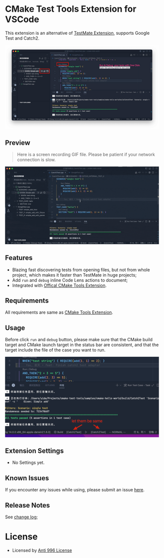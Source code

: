 # CMake Test Tools Extension for VSCode
This extension is an alternative of [TestMate Extension](https://github.com/matepek/vscode-catch2-test-adapter), supports Google Test and Catch2.

![banner.png](./res/doc/banner.png)

## Preview
> Here is a screen recording GIF file. Please be patient if your network connection is slow.

![demo.gif](res/doc/demo.gif)

## Features
- Blazing fast discovering tests from opening files, but not from whole project, which makes it faster than TestMate in huge projects;
- Add `run` and `debug` inline Code Lens actions to document;
- Integrated with [Offical CMake Tools Extension](https://github.com/microsoft/vscode-cmake-tools).

## Requirements
All requirements are same as [CMake Tools Extension](https://github.com/microsoft/vscode-cmake-tools).


## Usage
Before click `run` and `debug` button, please make sure that the CMake build target and CMake launch target in the status bar are consistent, and that the target include the file of the case you want to run.

![usage](./res/doc/tip.jpg)

## Extension Settings
- No Settings yet.

## Known Issues
If you encounter any issues while using, please submit an issue [here](https://github.com/Yidadaa/CMake-Test-Tools-VSCode/issues).

## Release Notes
See [change log](./CHANGELOG.md);

# License
- Licensed by [Anti 996 License](https://github.com/kattgu7/Anti-996-License)